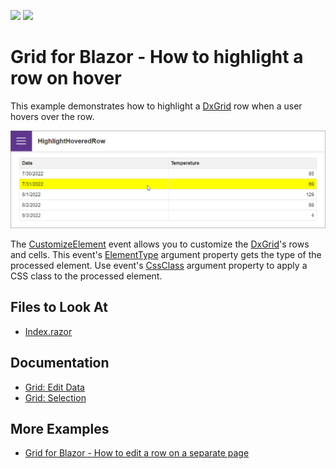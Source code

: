 <!-- default badges list -->
![](https://img.shields.io/endpoint?url=https://codecentral.devexpress.com/api/v1/VersionRange/519170935/22.1.4%2B)
[![](https://img.shields.io/badge/📖_How_to_use_DevExpress_Examples-e9f6fc?style=flat-square)](https://docs.devexpress.com/GeneralInformation/403183)
<!-- default badges end -->
# Grid for Blazor - How to highlight a row on hover

This example demonstrates how to highlight a [DxGrid](https://docs.devexpress.com/Blazor/403143/grid) row when a user hovers over the row.

![Blazor DxGrid highlight a row on hower](highlight-row.png)

The [CustomizeElement](https://docs.devexpress.com/Blazor/DevExpress.Blazor.DxGrid.CustomizeElement) event allows you to customize the [DxGrid](https://docs.devexpress.com/Blazor/403143/grid)'s rows and cells. This event's [ElementType](https://docs.devexpress.com/Blazor/DevExpress.Blazor.GridCustomizeElementEventArgs.ElementType) argument property gets the type of the processed element. Use event's [CssClass](https://docs.devexpress.com/Blazor/DevExpress.Blazor.GridCustomizeElementEventArgs.CssClass) argument property to apply a CSS class to the processed element.

## Files to Look At

- [Index.razor](./CS/HighlightHoweredRow/Pages/Index.razor)

## Documentation

- [Grid: Edit Data](https://docs.devexpress.com/Blazor/403454/grid/edit-data-and-validate-input)
- [Grid: Selection](https://docs.devexpress.com/Blazor/DevExpress.Blazor.DxGrid.SelectionMode)

## More Examples

- [Grid for Blazor - How to edit a row on a separate page](https://github.com/DevExpress-Examples/blazor-DxGrid-Separate-Edit-Form)

